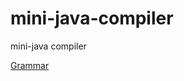 # mini-java-compiler
mini-java compiler

[Grammar](https://github.com/akhtyamovpavel/CompilersCourse/blob/master/reqs-draft.md)

